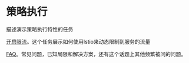 # 策略执行

描述演示策略执行特性的任务

[开启限流](rate-limiting.md)。这个任务展示如何使用Istio来动态限制到服务的流量

[FAQ](faq.md)。常见问题，已知局限和解决方案，还有这个话题上其他频繁被问的问题。

